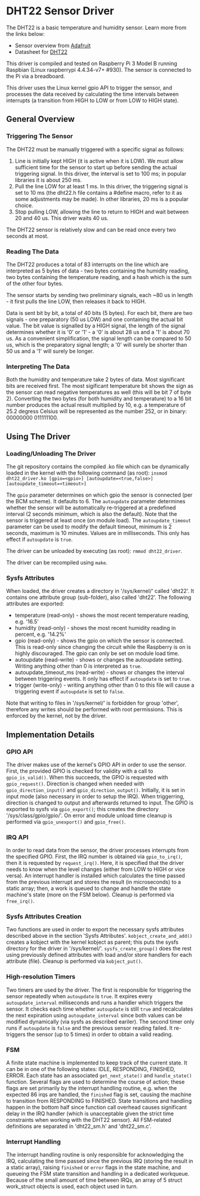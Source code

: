 # DHT22 Sensor Driver

The DHT22 is a basic temperature and humidity sensor. Learn more from the links
below:
* Sensor overview from [Adafruit](https://learn.adafruit.com/dht/overview)
* Datasheet for [DHT22](https://www.sparkfun.com/datasheets/Sensors/Temperature/DHT22.pdf)

This driver is compiled and tested on Raspberry Pi 3 Model B running Raspbian
(Linux raspberrypi 4.4.34-v7+ #930). The sensor is connected to the Pi via a
breadboard.

This driver uses the Linux kernel gpio API to trigger the sensor, and processes
the data received by calculating the time intervals between interrupts (a
transition from HIGH to LOW or from LOW to HIGH state).

## General Overview

### Triggering The Sensor

The DHT22 must be manually triggered with a specific signal as follows:
 1. Line is initially kept HIGH (it is active when it is LOW). We must allow
sufficient time for the sensor to start up before sending the actual triggering
signal. In this driver, the interval is set to 100 ms; in popular libraries it
is about 250 ms.
 2. Pull the line LOW for at least 1 ms. In this driver, the triggering signal
is set to 10 ms (the dht22.h file contains a #define macro, refer to it as some
adjustments may be made). In other libraries, 20 ms is a popular choice.
 3. Stop pulling LOW, allowing the line to return to HIGH and wait between 20 and
40 us. This driver waits 40 us.

The DHT22 sensor is relatively slow and can be read once every two seconds at
most.

### Reading The Data

The DHT22 produces a total of 83 interrupts on the line which are interpreted as
5 bytes of data - two bytes containing the humidity reading, two bytes
containing the temperature reading, and a hash which is the sum of the other
four bytes.

The sensor starts by sending two preliminary signals, each ~80 us in length - it
first pulls the line LOW, then releases it back to HIGH.

Data is sent bit by bit, a total of 40 bits (5 bytes). For each bit, there are
two signals - one preparatory (50 us LOW) and one containing the actual bit
value. The bit value is signalled by a HIGH signal, the length of the signal
determines whether it is '0' or '1' - a '0' is about 28 us and a '1' is about 70
us. As a convenient simplification, the signal length can be compared to 50 us,
which is the preparatory signal length; a '0' will surely be shorter than 50 us
and a '1' will surely be longer.

### Interpreting The Data

Both the humidity and temperature take 2 bytes of data. Most significant bits
are received first. The most sigificant temperature bit shows the sign as the
sensor can read negative temperatures as well (this will be bit 7 of byte 2).
Converting the two bytes (for both humidity and temperature) to a 16 bit number
produces the actual result multiplied by 10, e.g. a temperature of 25.2 degress
Celsius will be represented as the number 252, or in binary: 00000000 011111100.

## Using The Driver

### Loading/Unloading The Driver

The git repository contains the compiled .ko file which can be dynamically
loaded in the kernel with the following command (as root):
`insmod dht22_driver.ko [gpio=<gpio>] [autoupdate=<true,false>] [autoupdate_timeout=<timeout>]`

The `gpio` parameter determines on which gpio the sensor is connected (per the
BCM scheme). It defaults to 6.
The `autoupdate` parameter determines whether the sensor will be automatically
re-triggered at a predefined interval (2 seconds minimum, which is also the
default). Note that the sensor is triggered at least once (on module load).
The `autoupdate_timeout` parameter can be used to modify the default timeout,
minimum is 2 seconds, maximum is 10 minutes. Values are in milliseconds. This
only has effect if `autoupdate` is `true`.

The driver can be unloaded by executing (as root): `rmmod dht22_driver`.

The driver can be recompiled using `make`.

### Sysfs Attributes

When loaded, the driver creates a directory in '/sys/kernel/' called 'dht22'.
It contains one attribute group (sub-folder), also called 'dht22'. The following
attributes are exported:
* temperature (read-only) - shows the most recent temperature reading, e.g.
'16.5'
* humidity (read-only) - shows the most recent humidity reading in percent, e.g.
'14.2%'
* gpio (read-only) - shows the gpio on which the sensor is connected. This is
read-only since changing the circuit while the Raspberry is on is highly
discouraged. The gpio can only be set on module load time.
* autoupdate (read-write) - shows or changes the autoupdate setting. Writing
anything other than 0 is interpreted as `true`.
* autoupdate\_timeout\_ms (read-write) - shows or changes the interval between
triggering events. It only has effect if `autoupdate` is set to `true`.
* trigger (write-only) - writing anything other than 0 to this file will cause
a triggering event if `autoupdate` is set to `false`.

Note that writing to files in '/sys/kernel/' is forbidden for group 'other',
therefore any writes should be performed with root permissions. This is enforced
by the kernel, not by the driver.

## Implementation Details

### GPIO API

The driver makes use of the kernel's GPIO API in order to use the sensor.
First, the provided GPIO is checked for validity with a call to
`gpio_is_valid()`.
When this succeeds, the GPIO is requested with `gpio_request()`.
Direction is changed when needed with `gpio_direction_input()` and
`gpio_direction_output()`. Initially, it is set in input mode (also necessary
in order to setup the IRQ). When triggerring, direction is changed to output
and afterwards returned to input.
The GPIO is exported to sysfs via `gpio_export()`; this creates the directory
'/sys/class/gpio/gpio<num>/'.
On error and module unload time cleanup is performed via `gpio_unexport()` and
`gpio_free()`.

### IRQ API

In order to read data from the sensor, the driver processes interrupts from the
specified GPIO. First, the IRQ number is obtained via `gpio_to_irq()`, then
it is requested by `request_irq()`. Here, it is specified that the driver needs
to know when the level changes (either from LOW to HIGH or vice versa).
An interrupt handler is installed which calculates the time passed from the
previous interrupt and stores the result (in microseconds) to a static array;
then, a work is queued to change and handle the state machine's state (more on
the FSM below).
Cleanup is performed via `free_irq()`.

### Sysfs Attributes Creation

Two functions are used in order to export the necessary sysfs attributes
described above in the section 'Sysfs Attributes'.
`kobject_create_and_add()` creates a kobject with the kernel kobject as parent;
this puts the sysfs directory for the driver in '/sys/kernel/'.
`sysfs_create_group()` does the rest using previously defined attributes with
load and/or store handlers for each attribute (file).
Cleanup is performed via `kobject_put()`.

### High-resolution Timers

Two timers are used by the driver. The first is responsible for triggering the
sensor repeatedly when `autoupdate` is `true`. It expires every
`autoupdate_interval` milliseconds and runs a handler which triggers the sensor.
It checks each time whether `autoupdate` is still `true` and recalculates the
next expiration using `autoupdate_interval` since both values can be modified
dynamically (via sysfs as described eariler).
The second timer only runs if `autoupdate` is `false` and the previous sensor
reading failed. It re-triggers the sensor (up to 5 times) in order to obtain
a valid reading.

### FSM

A finite state machine is implemented to keep track of the current state. It can
be in one of the following states: IDLE, RESPONDING, FINISHED, ERROR.
Each state has an associated `get_next_state()` and `handle_state()` function.
Several flags are used to determine the course of action; these flags are set
primarily by the interrupt handling routine, e.g. when the expected 86 irqs are
handled, the `finished` flag is set, causing the machine to transition from
RESPONDING to FINISHED.
State transitions and handling happen in the bottom half since function call
overhead causes significant delay in the IRQ handler (which is unacceptable
given the strict time constraints when working with the DHT22 sensor).
All FSM-related definitions are separated in 'dht22\_sm.h' and 'dht22\_sm.c'.

### Interrupt Handling

The interrupt handling routine is only responsible for acknowledging the IRQ,
calculating the time passed since the previous IRQ (storing the result in a
static array), raising `finished` or `error` flags in the state machine, and
queueing the FSM state transition and handling in a dedicated workqueue.
Because of the small amount of time between IRQs, an array of 5 struct
work\_struct objects is used, each object used in turn.

